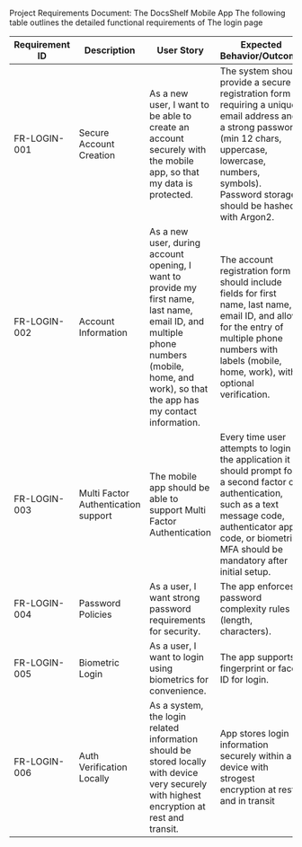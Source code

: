 Project Requirements Document: The DocsShelf Mobile App
The following table outlines the detailed functional requirements of The login page

| Requirement ID | Description                         | User Story                                                                                                                                                                                    | Expected Behavior/Outcome                                                                                                                                                                                                    |
| -------------- | ----------------------------------- | --------------------------------------------------------------------------------------------------------------------------------------------------------------------------------------------- | ---------------------------------------------------------------------------------------------------------------------------------------------------------------------------------------------------------------------------- |
| FR-LOGIN-001   | Secure Account Creation             | As a new user, I want to be able to create an account securely with the mobile app, so that my data is protected.                                                                             | The system should provide a secure registration form requiring a unique email address and a strong password (min 12 chars, uppercase, lowercase, numbers, symbols). Password storage should be hashed with Argon2.           |
| FR-LOGIN-002   | Account Information                 | As a new user, during account opening, I want to provide my first name, last name, email ID, and multiple phone numbers (mobile, home, and work), so that the app has my contact information. | The account registration form should include fields for first name, last name, email ID, and allow for the entry of multiple phone numbers with labels (mobile, home, work), with optional verification.                     |
| FR-LOGIN-003   | Multi Factor Authentication support | The mobile app should be able to support Multi Factor Authentication                                                                                                                          | Every time user attempts to login to the application it should prompt for a second factor of authentication, such as a text message code, authenticator app code, or biometric. MFA should be mandatory after initial setup. |
| FR-LOGIN-004   | Password Policies                   | As a user, I want strong password requirements for security.                                                                                                                                  | The app enforces password complexity rules (length, characters).                                                                                                                                                             |
| FR-LOGIN-005   | Biometric Login                     | As a user, I want to login using biometrics for convenience.                                                                                                                                  | The app supports fingerprint or face ID for login.                                                                                                                                                                           |
| FR-LOGIN-006   | Auth Verification Locally                    | As a system, the login related information should be stored locally with device very securely with highest encryption at rest and transit.                                                                                                                                  | App stores login information securely within a device with strogest encryption at rest and in transit                                                                                                          